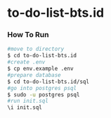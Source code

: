 # to-do-list-bts.id

### How To Run

```bash
#move to directory
$ cd to-do-list-bts.id
#create .env
$ cp env.example .env
#prepare database
$ cd to-do-list-bts.id/sql
#go into postgres psql
$ sudo -u postgres psql
#run init.sql
\i init.sql

```